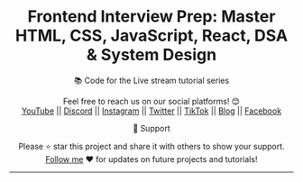 <div align="center">
  
  <h1>Frontend Interview Prep: Master HTML, CSS, JavaScript, React, DSA & System Design</h1>

📚 Code for the Live stream tutorial series</span>

Feel free to reach us on our social platforms! 😊 <br />
<a href="https://www.youtube.com/@bgwebagency">YouTube</a> ||
<a href="https://discord.com/invite/62VR3MMCVm">Discord</a> ||
<a href="https://www.instagram.com/bgwebagency">Instagram</a> ||
<a href="https://www.twitter.com/kirankdash">Twitter</a> ||
<a href="https://www.tiktok.com/@bgwebagency">TikTok</a> ||
<a href="https://www.bgwebagency.in">Blog</a> ||
<a href="https://www.facebook.com/bgwebagency">Facebook</a>

🙏 Support

Please ⭐️ star this project and share it with others to show your support.
[Follow me](https://github.com/kirandash) ❤️ for updates on future projects and
tutorials!

---

</div>
